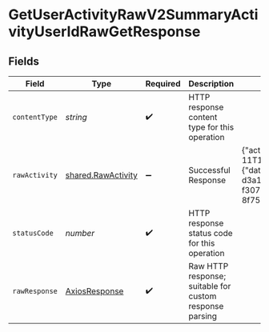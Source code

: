 # GetUserActivityRawV2SummaryActivityUserIdRawGetResponse


## Fields

| Field                                                                                                                                                                                                                                           | Type                                                                                                                                                                                                                                            | Required                                                                                                                                                                                                                                        | Description                                                                                                                                                                                                                                     | Example                                                                                                                                                                                                                                         |
| ----------------------------------------------------------------------------------------------------------------------------------------------------------------------------------------------------------------------------------------------- | ----------------------------------------------------------------------------------------------------------------------------------------------------------------------------------------------------------------------------------------------- | ----------------------------------------------------------------------------------------------------------------------------------------------------------------------------------------------------------------------------------------------- | ----------------------------------------------------------------------------------------------------------------------------------------------------------------------------------------------------------------------------------------------- | ----------------------------------------------------------------------------------------------------------------------------------------------------------------------------------------------------------------------------------------------- |
| `contentType`                                                                                                                                                                                                                                   | *string*                                                                                                                                                                                                                                        | :heavy_check_mark:                                                                                                                                                                                                                              | HTTP response content type for this operation                                                                                                                                                                                                   |                                                                                                                                                                                                                                                 |
| `rawActivity`                                                                                                                                                                                                                                   | [shared.RawActivity](../../../sdk/models/shared/rawactivity.md)                                                                                                                                                                                 | :heavy_minus_sign:                                                                                                                                                                                                                              | Successful Response                                                                                                                                                                                                                             | {"activity":[{"timestamp":"2023-10-11T13:26:04.496628+00:00","data":{"data":"...provider_specific_data"},"provider_id":"e5834519-d3a1-4950-bbbb-6052976138ca","user_id":"84444cec-f307-47fb-9d53-8f7594bbaeb7","source_id":1,"priority_id":1}]} |
| `statusCode`                                                                                                                                                                                                                                    | *number*                                                                                                                                                                                                                                        | :heavy_check_mark:                                                                                                                                                                                                                              | HTTP response status code for this operation                                                                                                                                                                                                    |                                                                                                                                                                                                                                                 |
| `rawResponse`                                                                                                                                                                                                                                   | [AxiosResponse](https://axios-http.com/docs/res_schema)                                                                                                                                                                                         | :heavy_check_mark:                                                                                                                                                                                                                              | Raw HTTP response; suitable for custom response parsing                                                                                                                                                                                         |                                                                                                                                                                                                                                                 |